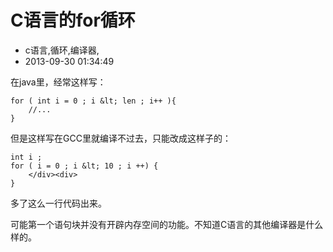 # C语言的for循环
- c语言,循环,编译器,
- 2013-09-30 01:34:49

在java里，经常这样写：

	for ( int i = 0 ; i &lt; len ; i++ ){
		//...
	}

但是这样写在GCC里就编译不过去，只能改成这样子的：


	int i ;
	for ( i = 0 ; i &lt; 10 ; i ++) {
		</div><div>
	}

多了这么一行代码出来。

可能第一个语句块并没有开辟内存空间的功能。不知道C语言的其他编译器是什么样的。